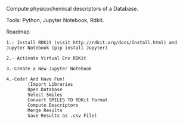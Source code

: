 Compute physicochemical descriptors of a Database.

Tools: Python, Jupyter Notebook, Rdkit.

Roadmap

    1.- Install RDKit (visit http://rdkit.org/docs/Install.html) and Jupyter Notebook (pip install Jupyter)
    
    2.- Activate Virtual Env RDKit
    
    3.-Create a New Jupyter Notebook
    
    4.-Code! And Have Fun!
            (Import Libraries
            Open Database
            Select Smiles
            Convert SMILES TO RDKit Format
            Compute Descriptors
            Merge Results
            Save Results as .csv File)
    
    